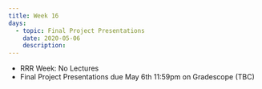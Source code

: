 ```yaml
---
title: Week 16
days:
  - topic: Final Project Presentations
    date: 2020-05-06
    description: 
---
```


- RRR Week: No Lectures
- Final Project Presentations due May 6th 11:59pm on Gradescope (TBC)